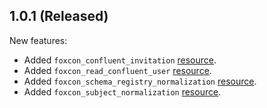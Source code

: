 ## 1.0.1 (Released)

New features:

- Added `foxcon_confluent_invitation` [resource](https://registry.terraform.io/providers/fox-md/foxcon/latest/docs/resources/confluent_invitation).
- Added `foxcon_read_confluent_user` [resource](https://registry.terraform.io/providers/fox-md/foxcon/latest/docs/resources/read_confluent_user).
- Added `foxcon_schema_registry_normalization` [resource](https://registry.terraform.io/providers/fox-md/foxcon/latest/docs/resources/schema_registry_normalization).
- Added `foxcon_subject_normalization` [resource](https://registry.terraform.io/providers/fox-md/foxcon/latest/docs/resources/subject_normalization).
